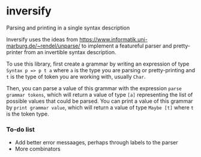 # inversify

Parsing and printing in a single syntax description

Inversify uses the ideas from https://www.informatik.uni-marburg.de/~rendel/unparse/  to implement a featureful parser and pretty-printer from an invertible syntax description.

To use this library, first create a grammar by writing an expression of type `Syntax p => p t a` where `a` is the type you are parsing or pretty-printing and `t` is the type of token you are working with, usually `Char`.

Then, you can parse a value of this grammar with the expression `parse grammar tokens`, which will return a value of type `[a]` representing the list of possible values that could be parsed. You can print a value of this grammar by `print grammar value`, which will return a value of type `Maybe [t]` where `t` is the token type. 

### To-do list

- Add better error messaages, perhaps through labels to the parser
- More combinators